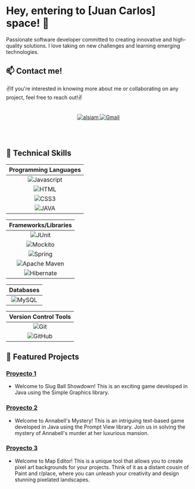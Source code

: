 # Hey, entering to [Juan Carlos] space! 👋

Passionate software developer committed to creating innovative and high-quality solutions. I love taking on new challenges and learning emerging technologies.

## 📫 Contact me!

✌️If you're interested in knowing more about me or collaborating on any project, feel free to reach out!✌️
<br/>
<br/>
<p align="center">
<a href="https://www.linkedin.com/in/upcjdev/" target="https://www.linkedin.com/in/upcjdev/">
<img src="https://img.shields.io/badge/LinkedIn-0077B5?style=for-the-badge&logo=linkedin&logoColor=white" alt="alsiam"/>
</a>  <a href="mailto:caftpjuancarlos@gmail.com">
  <img src="https://img.shields.io/badge/Gmail-D14836?style=for-the-badge&logo=gmail&logoColor=white" alt="Gmail"/>
</a>
</p>
<br/>
<br/>

## 🚀 Technical Skills

| Programming Languages |
| :---: |
| ![Javascript](https://img.shields.io/badge/Javascript-F0DB4F?style=for-the-badge&labelColor=black&logo=javascript&logoColor=F0DB4F) |
| ![HTML](https://img.shields.io/badge/HTML5-E34F26?style=for-the-badge&logo=html5&logoColor=white) |
| ![CSS3](https://img.shields.io/badge/CSS3-1572B6?style=for-the-badge&logo=css3&logoColor=white) |
| ![JAVA](https://img.shields.io/badge/JAVA-007396?style=for-the-badge&logo=java&logoColor=white) |

| Frameworks/Libraries |
| :---: |
| ![JUnit](https://img.shields.io/badge/JUnit-25A162?style=for-the-badge&logo=junit5&logoColor=white) |
| ![Mockito](https://img.shields.io/badge/Mockito-DC143C?style=for-the-badge&logo=mockito&logoColor=white) |
| ![Spring](https://img.shields.io/badge/Spring-6DB33F?style=for-the-badge&logo=spring&logoColor=white) |
| ![Apache Maven](https://img.shields.io/badge/Apache_Maven-C71A36?style=for-the-badge&logo=apache-maven&logoColor=white) |
| ![Hibernate](https://img.shields.io/badge/Hibernate-59666C?style=for-the-badge&logo=hibernate&logoColor=white) |

| Databases |
| :---: | 
| ![MySQL](https://img.shields.io/badge/MySQL-4479A1?style=for-the-badge&logo=mysql&logoColor=white) |

| Version Control Tools |
| :---: |
| ![Git](https://img.shields.io/badge/Git-F05032?style=for-the-badge&logo=git&logoColor=white) |
| ![GitHub](https://img.shields.io/badge/GitHub-181717?style=for-the-badge&logo=github&logoColor=white) |

## 🌱 Featured Projects

### [Proyecto 1](https://github.com/Chispa8/Slug-Ball-Showdown) 
- Welcome to Slug Ball Showdown! This is an exciting game developed in Java using the Simple Graphics library.

### [Proyecto 2](https://github.com/Chispa8/Annabell-s-Mystery)
- Welcome to Annabell's Mystery! This is an intriguing text-based game developed in Java using the Prompt View library. Join us in solving the mystery of Annabell's murder at her luxurious mansion.
  
### [Proyecto 3](https://github.com/Chispa8/Map-Editor)
- Welcome to Map Editor! This is a unique tool that allows you to create pixel art backgrounds for your projects. Think of it as a distant cousin of Paint and r/place, where you can unleash your creativity and design stunning pixelated landscapes.
